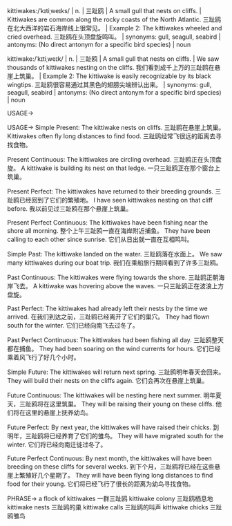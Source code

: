 kittiwakes:/ˈkɪtiˌweɪks/ | n. | 三趾鸥 | A small gull that nests on cliffs. |  Kittiwakes are common along the rocky coasts of the North Atlantic. 三趾鸥在北大西洋的岩石海岸线上很常见。 | Example 2:  The kittiwakes wheeled and cried overhead. 三趾鸥在头顶盘旋鸣叫。 | synonyms: gull, seagull, seabird | antonyms: (No direct antonym for a specific bird species) | noun

kittiwake:/ˈkɪtiˌweɪk/ | n. | 三趾鸥 | A small gull that nests on cliffs. |  We saw thousands of kittiwakes nesting on the cliffs. 我们看到成千上万的三趾鸥在悬崖上筑巢。 | Example 2: The kittiwake is easily recognizable by its black wingtips. 三趾鸥很容易通过其黑色的翅膀尖端辨认出来。 | synonyms: gull, seagull, seabird | antonyms: (No direct antonym for a specific bird species) | noun


USAGE->

USAGE->
Simple Present:
The kittiwake nests on cliffs. 三趾鸥在悬崖上筑巢。
Kittiwakes often fly long distances to find food. 三趾鸥经常飞很远的距离去寻找食物。

Present Continuous:
The kittiwakes are circling overhead. 三趾鸥正在头顶盘旋。
A kittiwake is building its nest on that ledge. 一只三趾鸥正在那个窗台上筑巢。

Present Perfect:
The kittiwakes have returned to their breeding grounds. 三趾鸥已经回到了它们的繁殖地。
I have seen kittiwakes nesting on that cliff before. 我以前见过三趾鸥在那个悬崖上筑巢。

Present Perfect Continuous:
The kittiwakes have been fishing near the shore all morning.  整个上午三趾鸥一直在海岸附近捕鱼。
They have been calling to each other since sunrise.  它们从日出就一直在互相鸣叫。


Simple Past:
The kittiwake landed on the water. 三趾鸥落在水面上。
We saw many kittiwakes during our boat trip.  我们在乘船旅行期间看到了许多三趾鸥。


Past Continuous:
The kittiwakes were flying towards the shore. 三趾鸥正朝海岸飞去。
A kittiwake was hovering above the waves. 一只三趾鸥正在波浪上方盘旋。


Past Perfect:
The kittiwakes had already left their nests by the time we arrived.  在我们到达之前，三趾鸥已经离开了它们的巢穴。
They had flown south for the winter. 它们已经向南飞去过冬了。


Past Perfect Continuous:
The kittiwakes had been fishing all day. 三趾鸥整天都在捕鱼。
They had been soaring on the wind currents for hours. 它们已经乘着风飞行了好几个小时。


Simple Future:
The kittiwakes will return next spring. 三趾鸥明年春天会回来。
They will build their nests on the cliffs again. 它们会再次在悬崖上筑巢。


Future Continuous:
The kittiwakes will be nesting here next summer.  明年夏天，三趾鸥将在这里筑巢。
They will be raising their young on these cliffs. 他们将在这里的悬崖上抚养幼鸟。


Future Perfect:
By next year, the kittiwakes will have raised their chicks. 到明年，三趾鸥将已经养育了它们的雏鸟。
They will have migrated south for the winter. 它们将已经向南迁徙过冬了。


Future Perfect Continuous:
By next month, the kittiwakes will have been breeding on these cliffs for several weeks. 到下个月，三趾鸥将已经在这些悬崖上繁殖好几个星期了。
They will have been flying long distances to find food for their young. 它们将已经飞行了很长的距离为幼鸟寻找食物。


PHRASE->
a flock of kittiwakes 一群三趾鸥
kittiwake colony 三趾鸥栖息地
kittiwake nests 三趾鸥的巢
kittiwake calls 三趾鸥的叫声
kittiwake chicks 三趾鸥雏鸟
